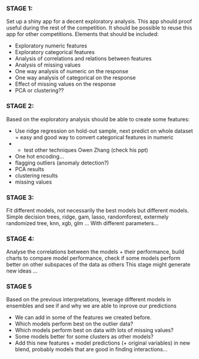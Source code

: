 ### STAGE 1:

Set up a shiny app for a decent exploratory analysis.
This app should proof useful during the rest of the competition.
It should be possible to reuse this app for other competitions.
Elements that should be included:  

* Exploratory numeric features
* Exploratory categorical features
* Analysis of correlations and relations between features
* Analysis of missing values
* One way analysis of numeric on the response
* One way analysis of categorical on the response
* Effect of missing values on the response
* PCA or clustering??

### STAGE 2:

Based on the exploratory analysis should be able to create some features:  

* Use ridge regression on hold-out sample, next predict on whole dataset = easy and good way to convert categorical features in numeric
* + test other techniques Owen Zhang (check his ppt)
* One hot encoding...
* flagging outliers (anomaly detection?)
* PCA results
* clustering results
* missing values

### STAGE 3:

Fit different models, not necessarily the best models but different models.
Simple decision trees, ridge, gam, lasso, randomforest, extermely randomized tree, knn, xgb, glm ...
With different parameters...

### STAGE 4:

Analyse the correlations between the models + their performance,
build charts to compare model performance,
check if some models perform better on other subspaces of the data as others
This stage might generate new ideas ...

### STAGE 5

Based on the previous interpretations, leverage different models in ensembles and see if and why we are able to inprove our predictions  

* We can add in some of the features we created before.
* Which models perform best on the outlier data?
* Which models perform best on data with lots of missing values?
* Some models better for some clusters as other models?
* Add this new features + model predictions (+ original variables) in new blend,
probably models that are good in finding interactions...




















